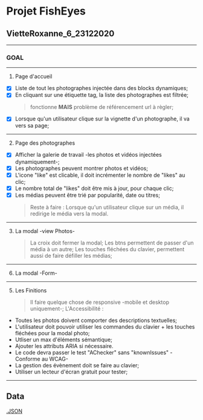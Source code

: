 # **Projet FishEyes**

## **VietteRoxanne_6_23122020**

---

### **GOAL**

---

1. Page d'accueil

- [x] Liste de tout les photographes injectée dans des blocks dynamiques;
- [x] En cliquant sur une étiquette tag, la liste des photographes est filtrée;
  > fonctionne **MAIS** problème de référencement url à règler;
- [x] Lorsque qu'un utilisateur clique sur la vignette d'un photographe, il va vers sa page;

---

2. Page des photographes

- [x] Afficher la galerie de travail -les photos et vidéos injectées dynamiquement-;
- [x] Les photographes peuvent montrer photos et vidéos;
- [x] L'icone "like" est clicable, il doit incrémenter le nombre de "likes" au clic;
- [x] Le nombre total de "likes" doit être mis à jour, pour chaque clic;
- [x] Les médias peuvent être trié par popularité, date ou titres;
  > Reste à faire :
  > Lorsque qu'un utilisateur clique sur un média, il redirige le média vers la modal.

---

3. La modal -view Photos-
   > La croix doit fermer la modal;
   > Les btns permettent de passer d'un média à un autre;
   > Les touches fléchées du clavier, permettent aussi de faire défiller les médias;

---

6. La modal -Form-
   >

---

5. Les Finitions
   > Il faire quelque chose de responsive -mobile et desktop uniquement-;
   > L'Accessibilité :

- Toutes les photos doivent comporter des descriptions textuelles;
- L'utilisateur doit pouvoir utiliser les commandes du clavier + les touches fléchées pour la modal photo;
- Utliser un max d'éléments sémantique;
- Ajouter les attributs ARIA si nécessaire.
- Le code devra passer le test "AChecker" sans "knownIssues" -Conforme au WCAG-
- La gestion des évènement doit se faire au clavier;
- Utiliser un lecteur d'écran gratuit pour tester;

---

## **Data**

[.JSON](https://s3-eu-west-1.amazonaws.com/course.oc-static.com/projects/Front-End+V2/P5+Javascript+%26+Accessibility/FishEyeData.json)
